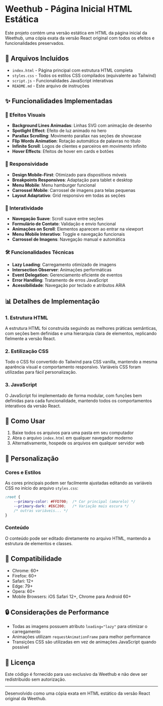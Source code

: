 
# Weethub - Página Inicial HTML Estática

Este projeto contém uma versão estática em HTML da página inicial da Weethub, uma cópia exata da versão React original com todos os efeitos e funcionalidades preservados.

## 📁 Arquivos Incluídos

- `index.html` - Página principal com estrutura HTML completa
- `styles.css` - Todos os estilos CSS compilados (equivalente ao Tailwind)
- `script.js` - Funcionalidades JavaScript interativas
- `README.md` - Este arquivo de instruções

## ✨ Funcionalidades Implementadas

### 🎨 Efeitos Visuais
- **Background Lines Animadas**: Linhas SVG com animação de desenho
- **Spotlight Effect**: Efeito de luz animado no hero
- **Parallax Scrolling**: Movimento parallax nas seções de showcase
- **Flip Words Animation**: Rotação automática de palavras no título
- **Infinite Scroll**: Logos de clientes e parceiros em movimento infinito
- **Hover Effects**: Efeitos de hover em cards e botões

### 📱 Responsividade
- **Design Mobile-First**: Otimizado para dispositivos móveis
- **Breakpoints Responsivos**: Adaptação para tablet e desktop
- **Menu Mobile**: Menu hamburger funcional
- **Carrossel Mobile**: Carrossel de imagens para telas pequenas
- **Layout Adaptativo**: Grid responsivo em todas as seções

### 🚀 Interatividade
- **Navegação Suave**: Scroll suave entre seções
- **Formulário de Contato**: Validação e envio funcional
- **Animações on Scroll**: Elementos aparecem ao entrar na viewport
- **Menu Mobile Interativo**: Toggle e navegação funcionais
- **Carrossel de Imagens**: Navegação manual e automática

### 🛠️ Funcionalidades Técnicas
- **Lazy Loading**: Carregamento otimizado de imagens
- **Intersection Observer**: Animações performáticas
- **Event Delegation**: Gerenciamento eficiente de eventos
- **Error Handling**: Tratamento de erros JavaScript
- **Acessibilidade**: Navegação por teclado e atributos ARIA

## 📊 Detalhes de Implementação

### 1. Estrutura HTML
A estrutura HTML foi construída seguindo as melhores práticas semânticas, com seções bem definidas e uma hierarquia clara de elementos, replicando fielmente a versão React.

### 2. Estilização CSS
Todo o CSS foi convertido do Tailwind para CSS vanilla, mantendo a mesma aparência visual e comportamento responsivo. Variáveis CSS foram utilizadas para fácil personalização.

### 3. JavaScript
O JavaScript foi implementado de forma modular, com funções bem definidas para cada funcionalidade, mantendo todos os comportamentos interativos da versão React.

## 🚀 Como Usar

1. Baixe todos os arquivos para uma pasta em seu computador
2. Abra o arquivo `index.html` em qualquer navegador moderno
3. Alternativamente, hospede os arquivos em qualquer servidor web

## 📝 Personalização

### Cores e Estilos
As cores principais podem ser facilmente ajustadas editando as variáveis CSS no início do arquivo `styles.css`:

```css
:root {
    --primary-color: #FFD700;  /* Cor principal (amarelo) */
    --primary-dark: #E6C200;   /* Variação mais escura */
    /* outras variáveis... */
}
```

### Conteúdo
O conteúdo pode ser editado diretamente no arquivo HTML, mantendo a estrutura de elementos e classes.

## 📱 Compatibilidade

- Chrome: 60+
- Firefox: 60+
- Safari: 12+
- Edge: 79+
- Opera: 60+
- Mobile Browsers: iOS Safari 12+, Chrome para Android 60+

## 🔒 Considerações de Performance

- Todas as imagens possuem atributo `loading="lazy"` para otimizar o carregamento
- Animações utilizam `requestAnimationFrame` para melhor performance
- Transições CSS são utilizadas em vez de animações JavaScript quando possível

## 📄 Licença

Este código é fornecido para uso exclusivo da Weethub e não deve ser redistribuído sem autorização.

---

Desenvolvido como uma cópia exata em HTML estático da versão React original da Weethub.
